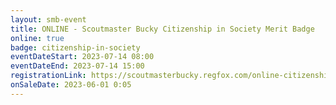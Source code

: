 ```yaml
---
layout: smb-event
title: ONLINE - Scoutmaster Bucky Citizenship in Society Merit Badge
online: true
badge: citizenship-in-society
eventDateStart: 2023-07-14 08:00
eventDateEnd: 2023-07-14 15:00
registrationLink: https://scoutmasterbucky.regfox.com/online-citizenship-in-society-merit-badge---2023-07-14
onSaleDate: 2023-06-01 0:05
---
```

